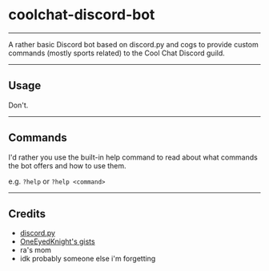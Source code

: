 # coolchat-discord-bot

---

A rather basic Discord bot based on discord.py and cogs to provide custom commands (mostly sports related) to the Cool Chat Discord guild.

---

## Usage

Don't.

---

## Commands

I'd rather you use the built-in help command to read about what commands the bot offers and how to use them.

e.g. `?help` or `?help <command>`

---

## Credits

- [discord.py](https://github.com/Rapptz/discord.py)
- [OneEyedKnight's gists](https://gist.github.com/OneEyedKnight/f0411f9a5e9dea23b96be0bf6dd86d2d)
- ra's mom
- idk probably someone else i'm forgetting